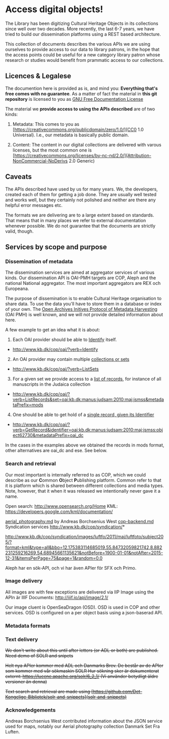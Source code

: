 # Access digital objects!

The Library has been digitizing Cultural Heritage Objects in its
collections since well over two decades. More recently, the last 6-7
years, we have tried to build our dissemination platforms using a REST
based architecture.

This collection of documents describes the various APIs we are using
ourselves to provide access to our data to library patrons, in the
hope that the access points could be useful for a new category library
patron whose research or studies would benefit from prammatic access
to our collections.


## Licences & Legalese

The documention here is provided as is, and mind you: __Everything
that's free comes with no guarantee__. As a matter of fact the
material in __this git repository__ is licensed to you as 
[GNU Free Documentation License](LICENSE)

The material we __provide access to using the APIs described__ are of two kinds:

1. Metadata: This comes to you as [https://creativecommons.org/publicdomain/zero/1.0/](CC0 1.0
Universal). I.e.,
our metadata is basically public domain.

2. Content: The content in our digital collections are delivered with
varous licenses, but the most common one is
[https://creativecommons.org/licenses/by-nc-nd/2.0/](Attribution-NonCommercial-NoDerivs 2.0
Generic)

## Caveats

The APIs described have used by us for many years. We, the developers,
created each of them for getting a job done. They are usually well
tested and works well, but they certainly not polished and neither are
there any helpful error messages etc.

The formats we are delivering are to a large extent based on
standards. That means that in many places we refer to external
documentation whenever possible. We do not guarantee that the
documents are strictly valid, though.

## Services by scope and purpose

### Dissemination of metadata

The dissemination services are aimed at aggregator services of various
kinds. Our dissemination API is OAI-PMH targets are COP, Aleph and the
national National aggregator. The most important aggregators are REX
och Europeana.

The purpose of dissemination is to enable Cultural Heritage
organisation to share data. To use the data you'll have to store them
in a database or index of your own. The [Open Archives Initives Protocol of Metadata Harvesting](http://www.openarchives.org/OAI/openarchivesprotocol.html)  (OAI PMH) is well
known, and we will not provide detailed information about here.

A few example to get an idea what it is about:

1. Each OAI provider should be able to [Identify](http://www.openarchives.org/OAI/openarchivesprotocol.html#Identify) itself.  
  + http://www.kb.dk/cop/oai/?verb=Identify

2. An OAI provider may contain multiple [collections or sets](http://www.openarchives.org/OAI/openarchivesprotocol.html#ListSets)
  + http://www.kb.dk/cop/oai/?verb=ListSets 

3. For a given set we provide access to a [list of records](http://www.openarchives.org/OAI/openarchivesprotocol.html#ListRecords),
  for instance of all manuscripts in the Judaica collection 
  + http://www.kb.dk/cop/oai/?verb=ListRecords&set=oai:kb.dk:manus:judsam:2010:maj:jsmss&metadataPrefix=mods
  
4. One should be able to get hold of a [single record, given its Identifier](http://www.openarchives.org/OAI/openarchivesprotocol.html#GetRecord)
  + http://www.kb.dk/cop/oai/?verb=GetRecord&identifier=oai:kb.dk:manus:judsam:2010:maj:jsmss:object62730&metadataPrefix=oai_dc

In the cases in the examples above we obtained the records in mods
format, other alternatives are oai_dc and ese. See below.



### Search and retrieval

Our most important is internally referred to as COP, which we could
describe as our **C**ommon **O**bject **P**ublishing platform. Common refer
to that it is platform which is shared between different collections
and media types. Note, however, that it when it was released we
intentionally never gave it a name.


Open search: http://www.opensearch.org/Home
KML: https://developers.google.com/kml/documentation/

[aerial_photography.md](open-search.md) by Andreas Borchsenius West 
[cop-backend.md](cop-backend.md)
Syndication services http://www.kb.dk/cop/syndication/*

http://www.kb.dk/cop/syndication/images/luftfo/2011/maj/luftfoto/subject205/?format=kml&type=all&bbo=12.175383114685019,55.84732059821742,8.882231259216269,54.68945661135621&notBefore=1900-01-01&notAfter=2015-12-31&itemsPerPage=75&page=1&random=0.0

Aleph har en sök-API, och vi har även APIer för SFX och Primo.

### Image delivery

All images are with few exceptions are delivered via IIP Image using the APIn är IIIF Documents: http://iiif.io/api/image/2.1/

Our image cluent is OpenSeaDragon (OSD). OSD is used in COP and other
services. OSD is configured on a per object basis using a json-baserad
API.

### Metadata formats

### Text delivery

~~We don't write about this until after letters (or ADL or both) are published. Need demo of SOLR and snipets~~

~~Helt nya APIer kommer med ADL och Danmarks Brev. De består av de APIer som kommer med vår sökmaskin SOLR Hur sökning sker är dokumenterat externt: https://lucene.apache.org/solr/6_2_1/ (Vi använder betydligt äldre versioner än denna)~~

~~Text search and retrieval are made using  [https://github.com/Det-Kongelige-Bibliotek/solr-and-snippets](solr-and-snippets)~~

### Acknowledgements

Andreas Borchsenius West contributed information about the JSON
service used for maps, notably our Aerial photography collection
Danmark Set Fra Luften.